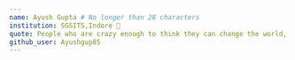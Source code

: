 ```yaml
---
name: Ayush Gupta # No longer than 28 characters
institution: SGSITS,Indore 🚩 
quote: People who are crazy enough to think they can change the world, are the ones who do.
github_user: Ayushgup85
---
```

